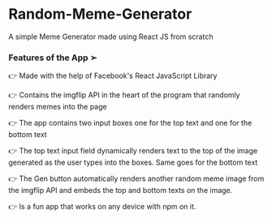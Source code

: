 # Random-Meme-Generator
A simple Meme Generator made using React JS from scratch

### Features of the App ➢
👉  Made with the help of Facebook's React JavaScript Library

👉  Contains the imgflip API in the heart of the program that randomly renders memes into the page

👉  The app contains two input boxes one for the top text and one for the bottom text

👉  The top text input field dynamically renders text to the top of the image generated as the user types into the boxes. Same goes for the bottom text

👉  The Gen button automatically renders another random meme image from the imgflip API and embeds the top and bottom texts on the image.

👉  Is a fun app that works on any device with npm on it.
